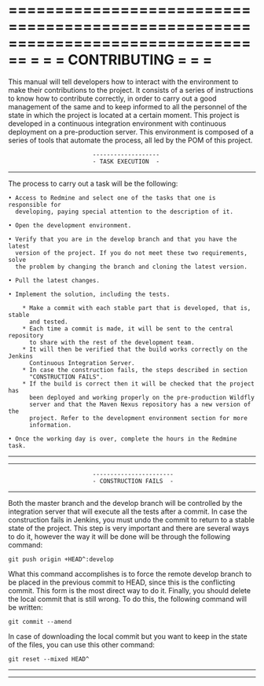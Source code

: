 ================================================================================
=                                                                              =
=                               CONTRIBUTING                                   =
=                                                                              =
================================================================================

This manual will tell developers how to interact with the environment to make 
their contributions to the project. It consists of a series of instructions to 
know how to contribute correctly, in order to carry out a good management of the
same and to keep informed to all the personnel of the state in which the 
project is located at a certain moment. This project is developed in a 
continuous integration environment with continuous deployment on a 
pre-production server. This environment is composed of a series of tools that 
automate the process, all led by the POM of this project.


                            -------------------
                            - TASK EXECUTION  -
--------------------------------------------------------------------------------

The process to carry out a task will be the following:

    • Access to Redmine and select one of the tasks that one is responsible for 
      developing, paying special attention to the description of it.

    • Open the development environment.

    • Verify that you are in the develop branch and that you have the latest 
      version of the project. If you do not meet these two requirements, solve 
      the problem by changing the branch and cloning the latest version.

    • Pull the latest changes.

    • Implement the solution, including the tests.

        * Make a commit with each stable part that is developed, that is, stable
          and tested.
        * Each time a commit is made, it will be sent to the central repository 
          to share with the rest of the development team.
        * It will then be verified that the build works correctly on the Jenkins
          Continuous Integration Server.
        * In case the construction fails, the steps described in section 
          "CONSTRUCTION FAILS".
        * If the build is correct then it will be checked that the project has 
          been deployed and working properly on the pre-production Wildfly 
          server and that the Maven Nexus repository has a new version of the 
          project. Refer to the development environment section for more 
          information.

    • Once the working day is over, complete the hours in the Redmine task.
--------------------------------------------------------------------------------
--------------------------------------------------------------------------------

                            -----------------------
                            - CONSTRUCTION FAILS  -
--------------------------------------------------------------------------------

Both the master branch and the develop branch will be controlled by the 
integration server that will execute all the tests after a commit. In case the 
construction fails in Jenkins, you must undo the commit to return to a stable 
state of the project. This step is very important and there are several ways to 
do it, however the way it will be done will be through the following command:

    git push origin +HEAD^:develop


What this command accomplishes is to force the remote develop branch to be 
placed in the previous commit to HEAD, since this is the conflicting commit. 
This form is the most direct way to do it. Finally, you should delete the local 
commit that is still wrong. To do this, the following command will be written:

    git commit --amend


In case of downloading the local commit but you want to keep in the state of the
files, you can use this other command:

    git reset --mixed HEAD^

--------------------------------------------------------------------------------
--------------------------------------------------------------------------------